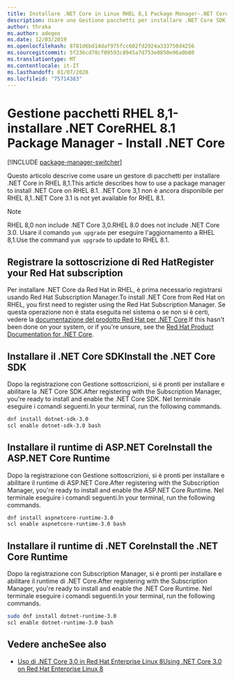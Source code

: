 ```yaml
---
title: Installare .NET Core in Linux RHEL 8,1 Package Manager-.NET Core
description: Usare uno Gestione pacchetti per installare .NET Core SDK e Runtime in RHEL 8,1.
author: thraka
ms.author: adegeo
ms.date: 12/03/2019
ms.openlocfilehash: 8781d6bd14daf975fcc602fd2924a333750d4256
ms.sourcegitcommit: 5f236cd78cf09593c8945a7d753e0850e96a0b80
ms.translationtype: MT
ms.contentlocale: it-IT
ms.lasthandoff: 01/07/2020
ms.locfileid: "75714383"
---
```

# <a name="rhel-81-package-manager---install-net-core"></a><span data-ttu-id="06277-103">Gestione pacchetti RHEL 8,1-installare .NET Core</span><span class="sxs-lookup"><span data-stu-id="06277-103">RHEL 8.1 Package Manager - Install .NET Core</span></span>

[!INCLUDE [package-manager-switcher](includes/package-manager-switcher.md)]

<span data-ttu-id="06277-104">Questo articolo descrive come usare un gestore di pacchetti per installare .NET Core in RHEL 8,1.</span><span class="sxs-lookup"><span data-stu-id="06277-104">This article describes how to use a package manager to install .NET Core on RHEL 8.1.</span></span> <span data-ttu-id="06277-105">.NET Core 3,1 non è ancora disponibile per RHEL 8,1.</span><span class="sxs-lookup"><span data-stu-id="06277-105">.NET Core 3.1 is not yet available for RHEL 8.1.</span></span>

> [!NOTE]
> <span data-ttu-id="06277-106">RHEL 8,0 non include .NET Core 3,0.</span><span class="sxs-lookup"><span data-stu-id="06277-106">RHEL 8.0 does not include .NET Core 3.0.</span></span> <span data-ttu-id="06277-107">Usare il comando `yum upgrade` per eseguire l'aggiornamento a RHEL 8,1.</span><span class="sxs-lookup"><span data-stu-id="06277-107">Use the command `yum upgrade` to update to RHEL 8.1.</span></span>

## <a name="register-your-red-hat-subscription"></a><span data-ttu-id="06277-108">Registrare la sottoscrizione di Red Hat</span><span class="sxs-lookup"><span data-stu-id="06277-108">Register your Red Hat subscription</span></span>

<span data-ttu-id="06277-109">Per installare .NET Core da Red Hat in RHEL, è prima necessario registrarsi usando Red Hat Subscription Manager.</span><span class="sxs-lookup"><span data-stu-id="06277-109">To install .NET Core from Red Hat on RHEL, you first need to register using the Red Hat Subscription Manager.</span></span> <span data-ttu-id="06277-110">Se questa operazione non è stata eseguita nel sistema o se non si è certi, vedere la [documentazione del prodotto Red Hat per .NET Core](https://access.redhat.com/documentation/net_core/).</span><span class="sxs-lookup"><span data-stu-id="06277-110">If this hasn't been done on your system, or if you're unsure, see the [Red Hat Product Documentation for .NET Core](https://access.redhat.com/documentation/net_core/).</span></span>

## <a name="install-the-net-core-sdk"></a><span data-ttu-id="06277-111">Installare il .NET Core SDK</span><span class="sxs-lookup"><span data-stu-id="06277-111">Install the .NET Core SDK</span></span>

<span data-ttu-id="06277-112">Dopo la registrazione con Gestione sottoscrizioni, si è pronti per installare e abilitare la .NET Core SDK.</span><span class="sxs-lookup"><span data-stu-id="06277-112">After registering with the Subscription Manager, you're ready to install and enable the .NET Core SDK.</span></span> <span data-ttu-id="06277-113">Nel terminale eseguire i comandi seguenti.</span><span class="sxs-lookup"><span data-stu-id="06277-113">In your terminal, run the following commands.</span></span>

```bash
dnf install dotnet-sdk-3.0
scl enable dotnet-sdk-3.0 bash
```

## <a name="install-the-aspnet-core-runtime"></a><span data-ttu-id="06277-114">Installare il runtime di ASP.NET Core</span><span class="sxs-lookup"><span data-stu-id="06277-114">Install the ASP.NET Core Runtime</span></span>

<span data-ttu-id="06277-115">Dopo la registrazione con Gestione sottoscrizioni, si è pronti per installare e abilitare il runtime di ASP.NET Core.</span><span class="sxs-lookup"><span data-stu-id="06277-115">After registering with the Subscription Manager, you're ready to install and enable the ASP.NET Core Runtime.</span></span> <span data-ttu-id="06277-116">Nel terminale eseguire i comandi seguenti.</span><span class="sxs-lookup"><span data-stu-id="06277-116">In your terminal, run the following commands.</span></span>

```bash
dnf install aspnetcore-runtime-3.0
scl enable aspnetcore-runtime-3.0 bash
```

## <a name="install-the-net-core-runtime"></a><span data-ttu-id="06277-117">Installare il runtime di .NET Core</span><span class="sxs-lookup"><span data-stu-id="06277-117">Install the .NET Core Runtime</span></span>

<span data-ttu-id="06277-118">Dopo la registrazione con Subscription Manager, si è pronti per installare e abilitare il runtime di .NET Core.</span><span class="sxs-lookup"><span data-stu-id="06277-118">After registering with the Subscription Manager, you're ready to install and enable the .NET Core Runtime.</span></span> <span data-ttu-id="06277-119">Nel terminale eseguire i comandi seguenti.</span><span class="sxs-lookup"><span data-stu-id="06277-119">In your terminal, run the following commands.</span></span>

```bash
sudo dnf install dotnet-runtime-3.0
scl enable dotnet-runtime-3.0 bash
```

## <a name="see-also"></a><span data-ttu-id="06277-120">Vedere anche</span><span class="sxs-lookup"><span data-stu-id="06277-120">See also</span></span>

- [<span data-ttu-id="06277-121">Uso di .NET Core 3,0 in Red Hat Enterprise Linux 8</span><span class="sxs-lookup"><span data-stu-id="06277-121">Using .NET Core 3.0 on Red Hat Enterprise Linux 8</span></span>](https://access.redhat.com/documentation/en-us/net_core/3.0/html/getting_started_guide_for_rhel_8/gs_install_dotnet)
